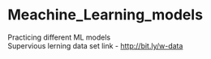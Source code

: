# Meachine_Learning_models
Practicing different ML models  
Supervious lerning data set link -  http://bit.ly/w-data
